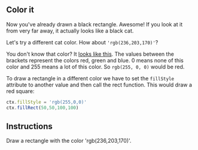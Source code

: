 ## Color it

Now you've already drawn a black rectangle. Awesome! If you look at it from
very far away, it actually looks like a black cat.

Let's try a different cat color. How about `'rgb(236,203,170)'`?

You don't know that color? It [looks like this](http://www.color-hex.com/color/eccbaa).
The values between the brackets represent the colors red, green and blue. 0 means
none of this color and 255 means a lot of this color. So `rgb(255, 0, 0)` would be 
red.

To draw a rectangle in a different color we have to set the `fillStyle` attribute
to another value and then call the rect function. This would draw a red square:

```js
ctx.fillStyle = 'rgb(255,0,0)'
ctx.fillRect(50,50,100,100)
```

## Instructions

Draw a rectangle with the color 'rgb(236,203,170)'.